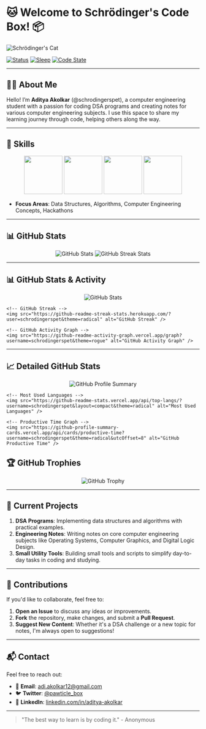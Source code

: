 # 🐱 Welcome to Schrödinger's Code Box! 📦

![Schrödinger's Cat](https://github.com/schrodingerspet/schrodingerspet/assets/161422183/aa3705a1-b0b0-4883-9588-8aa0ac08d404)

[![Status](https://img.shields.io/badge/status-learning%20DSA%20and%20CS%20concepts-brightgreen)](https://en.wikipedia.org/wiki/Data_structure)
[![Sleep](https://img.shields.io/badge/sleep-intermittent-red)](https://en.wikipedia.org/wiki/Schr%C3%B6dinger%27s_cat)
[![Code State](https://img.shields.io/badge/code-DSA%20and%20notes%20in%20progress-yellow)](https://en.wikipedia.org/wiki/Computer_engineering)

---

## 👨‍🎓 About Me

Hello! I’m **Aditya Akolkar** (@schrodingerspet), a computer engineering student with a passion for coding DSA programs and creating notes for various computer engineering subjects. I use this space to share my learning journey through code, helping others along the way.

---

## 🚀 Skills

<p align="center">
    <img src="https://user-images.githubusercontent.com/74038190/212257472-08e52665-c503-4bd9-aa20-f5a4dae769b5.gif" width="100">
    <img src="https://user-images.githubusercontent.com/74038190/212257468-1e9a91f1-b626-4baa-b15d-5c385dfa7ed2.gif" width="100">
    <img src="https://user-images.githubusercontent.com/74038190/212257465-7ce8d493-cac5-494e-982a-5a9deb852c4b.gif" width="100">
    <img src="https://user-images.githubusercontent.com/74038190/212281780-0afd9616-8310-46e9-a898-c4f5269f1387.gif" width="100">
</p>

- **Focus Areas**: Data Structures, Algorithms, Computer Engineering Concepts, Hackathons

---

## 📊 GitHub Stats

<p align="center">
    <img src="https://github-readme-stats.vercel.app/api?username=schrodingerspet&show_icons=true&theme=radical" alt="GitHub Stats" />
    <img src="https://github-readme-streak-stats.herokuapp.com/?user=schrodingerspet&theme=radical" alt="GitHub Streak Stats" />
</p>

---

## 📊 GitHub Stats & Activity

<p align="center">
    <!-- GitHub Stats -->
    <img src="https://github-readme-stats.vercel.app/api?username=schrodingerspet&show_icons=true&theme=radical" alt="GitHub Stats" />

    <!-- GitHub Streak -->
    <img src="https://github-readme-streak-stats.herokuapp.com/?user=schrodingerspet&theme=radical" alt="GitHub Streak" />

    <!-- GitHub Activity Graph -->
    <img src="https://github-readme-activity-graph.vercel.app/graph?username=schrodingerspet&theme=rogue" alt="GitHub Activity Graph" />
</p>

---

## 📈 Detailed GitHub Stats

<p align="center">
    <!-- Profile Summary Card -->
    <img src="https://github-profile-summary-cards.vercel.app/api/cards/profile-details?username=schrodingerspet&theme=radical" alt="GitHub Profile Summary" />
    
    <!-- Most Used Languages -->
    <img src="https://github-readme-stats.vercel.app/api/top-langs/?username=schrodingerspet&layout=compact&theme=radical" alt="Most Used Languages" />
    
    <!-- Productive Time Graph -->
    <img src="https://github-profile-summary-cards.vercel.app/api/cards/productive-time?username=schrodingerspet&theme=radical&utcOffset=8" alt="GitHub Productive Time" />
</p>


## 🏆 GitHub Trophies

<p align="center">
    <img src="https://github-profile-trophy.vercel.app/?username=schrodingerspet&theme=radical" alt="GitHub Trophy" />
</p>

---

## 📝 Current Projects

1. **DSA Programs**: Implementing data structures and algorithms with practical examples.
2. **Engineering Notes**: Writing notes on core computer engineering subjects like Operating Systems, Computer Graphics, and Digital Logic Design.
3. **Small Utility Tools**: Building small tools and scripts to simplify day-to-day tasks in coding and studying.

---

## 🤝 Contributions

If you'd like to collaborate, feel free to:
1. **Open an Issue** to discuss any ideas or improvements.
2. **Fork** the repository, make changes, and submit a **Pull Request**.
3. **Suggest New Content**: Whether it's a DSA challenge or a new topic for notes, I'm always open to suggestions!

---

## 📬 Contact

Feel free to reach out:

- 📧 **Email**: adi.akolkar12@gmail.com
- 🐦 **Twitter**: [@pawticle_box](https://twitter.com/pawticle_box)
- 💼 **LinkedIn**: [linkedin.com/in/aditya-akolkar](https://linkedin.com/in/aditya-akolkar)

---

> "The best way to learn is by coding it." - Anonymous
